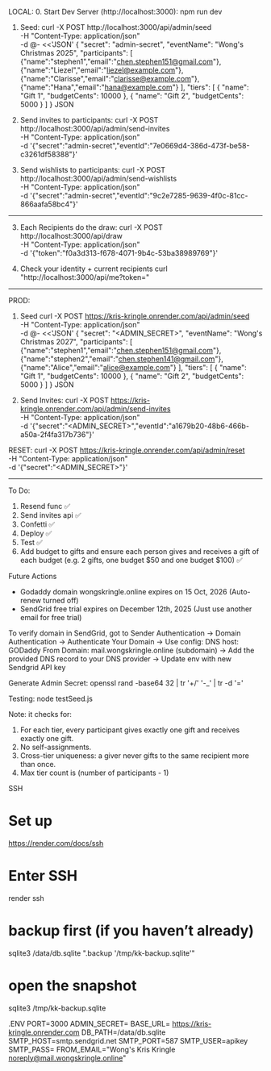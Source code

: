 LOCAL:
0. Start Dev Server (http://localhost:3000):
npm run dev

1. Seed:
curl -X POST http://localhost:3000/api/admin/seed \
  -H "Content-Type: application/json" \
  -d @- <<'JSON'
{
  "secret": "admin-secret",
  "eventName": "Wong's Christmas 2025",
  "participants": [
    {"name":"stephen1","email":"chen.stephen151@gmail.com"},
    {"name":"Liezel","email":"liezel@example.com"},
    {"name":"Clarisse","email":"clarisse@example.com"},
    {"name":"Hana","email":"hana@example.com"}
  ],
  "tiers": [
    { "name": "Gift 1", "budgetCents": 10000 },
    { "name": "Gift 2", "budgetCents":  5000 }
  ]
}
JSON

2. Send invites to participants:
curl -X POST http://localhost:3000/api/admin/send-invites \
  -H "Content-Type: application/json" \
  -d '{"secret":"admin-secret","eventId":"7e0669d4-386d-473f-be58-c3261df58388"}'
  
3. Send wishlists to participants:
curl -X POST http://localhost:3000/api/admin/send-wishlists \
  -H "Content-Type: application/json" \
  -d '{"secret":"admin-secret","eventId":"9c2e7285-9639-4f0c-81cc-866aafa58bc4"}'
______________________________________________________________________________________________________________________________________________________________________________

3. Each Recipients do the draw:
curl -X POST http://localhost:3000/api/draw \
  -H "Content-Type: application/json" \
  -d '{"token":"f0a3d313-f678-4071-9b4c-53ba38989769"}'

4. Check your identity + current recipients
curl "http://localhost:3000/api/me?token=<recipient-token>"
______________________________________________________________________________________________________________________________________________________________________________

PROD:

1. Seed
curl -X POST https://kris-kringle.onrender.com/api/admin/seed \
  -H "Content-Type: application/json" \
  -d @- <<'JSON'
{
  "secret": "<ADMIN_SECRET>",
  "eventName": "Wong's Christmas 2027",
  "participants": [
    {"name":"stephen1","email":"chen.stephen151@gmail.com"},
    {"name":"stephen2","email":"chen.stephen141@gmail.com"},
    {"name":"Alice","email":"alice@example.com"}
  ],
  "tiers": [
    { "name": "Gift 1", "budgetCents": 10000 },
    { "name": "Gift 2", "budgetCents":  5000 }
  ]
}
JSON

2. Send Invites:
curl -X POST https://kris-kringle.onrender.com/api/admin/send-invites \
  -H "Content-Type: application/json" \
  -d '{"secret":"<ADMIN_SECRET>","eventId":"a1679b20-48b6-466b-a50a-2f4fa317b736"}'



RESET:
curl -X POST https://kris-kringle.onrender.com/api/admin/reset \
  -H "Content-Type: application/json" \
  -d '{"secret":"<ADMIN_SECRET>"}'

______________________________________________________________________________________________________________________________________________________________________________

To Do:
1. Resend func ✅
2. Send invites api ✅
3. Confetti ✅
4. Deploy ✅
5. Test ✅
6. Add budget to gifts and ensure each person gives and receives a gift of each budget (e.g. 2 gifts, one budget $50 and one budget $100) ✅

Future Actions
- Godaddy domain wongskringle.online expires on 15 Oct, 2026 (Auto-renew turned off)
- SendGrid free trial expires on December 12th, 2025 (Just use another email for free trial)

To verify domain in SendGrid, got to Sender Authentication -> Domain Authentication -> Authenticate Your Domain -> Use config:
  DNS host: GODaddy
  From Domain: mail.wongskringle.online (subdomain)
-> Add the provided DNS record to your DNS provider -> Update env with new Sendgrid API key

Generate Admin Secret:
openssl rand -base64 32 | tr '+/' '-_' | tr -d '='

Testing:
node testSeed.js

Note: it checks for:
  1) For each tier, every participant gives exactly one gift and receives exactly one gift.
  2) No self-assignments.
  3) Cross-tier uniqueness: a giver never gifts to the same recipient more than once.
  4) Max tier count is (number of participants - 1)

SSH
# Set up
https://render.com/docs/ssh

# Enter SSH
render ssh

# backup first (if you haven’t already)
sqlite3 /data/db.sqlite ".backup '/tmp/kk-backup.sqlite'"

# open the snapshot
sqlite3 /tmp/kk-backup.sqlite




.ENV
PORT=3000
ADMIN_SECRET=<ADMIN-SECRET>
BASE_URL= https://kris-kringle.onrender.com
DB_PATH=/data/db.sqlite
SMTP_HOST=smtp.sendgrid.net
SMTP_PORT=587
SMTP_USER=apikey
SMTP_PASS=<SENDGRID-API-KEY>
FROM_EMAIL="Wong's Kris Kringle <noreply@mail.wongskringle.online>"